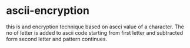 # ascii-encryption
this is and encryption technique based on ascci value of a character.
The no of letter is added to ascii code starting from first letter and subtracted form second letter and pattern continues.
